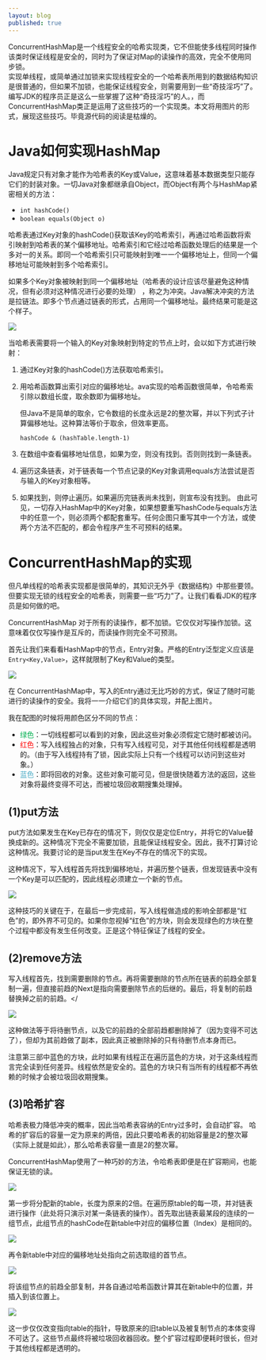 ```yaml
---
layout: blog
published: true
---
```

ConcurrentHashMap是一个线程安全的哈希实现类，它不但能使多线程同时操作该类时保证线程是安全的，同时为了保证对Map的读操作的高效，完全不使用同步锁。<br />
实现单线程，或简单通过加锁来实现线程安全的一个哈希表所用到的数据结构知识是很普通的，但如果不加锁，也能保证线程安全，则需要用到一些“奇技淫巧”了。<br />
编写JDK的程序员正是这么一些掌握了这种“奇技淫巧”的人。，而ConcurrentHashMap类正是运用了这些技巧的一个实现类。本文将用图片的形式，展现这些技巧。毕竟源代码的阅读是枯燥的。

# Java如何实现HashMap

Java规定只有对象才能作为哈希表的Key或Value，这意味着基本数据类型只能存它们的封装对象。一切Java对象都继承自Object，而Object有两个与HashMap紧密相关的方法：

- `int hashCode()`
- `boolean equals(Object o)`

哈希表通过Key对象的hashCode()获取该Key的哈希索引，再通过哈希函数将索引映射到哈希表的某个偏移地址。哈希索引和它经过哈希函数处理后的结果是一个多对一的关系。即同一个哈希索引只可能映射到唯一一个偏移地址上，但同一个偏移地址可能映射到多个哈希索引。

如果多个Key对象被映射到同一个偏移地址（哈希表的设计应该尽量避免这种情况，但有必须对这种情况进行必要的处理） ，称之为冲突。Java解决冲突的方法是拉链法。即多个节点通过链表的形式，占用同一个偏移地址。最终结果可能是这个样子。

![](/public/upload/images/concurrent-hash-source-code-analyze-001.jpg)

当哈希表需要将一个输入的Key对象映射到特定的节点上时，会以如下方式进行映射：

1. 通过Key对象的hashCode()方法获取哈希索引。
2. 用哈希函数算出索引对应的偏移地址。ava实现的哈希函数很简单，令哈希索引除以数组长度，取余数即为偏移地址。

   但Java不是简单的取余，它令数组的长度永远是2的整次幂，并以下列式子计算偏移地址。这种算法等价于取余，但效率更高。
   
   `hashCode & (hashTable.length-1)`

3. 在数组中查看偏移地址信息，如果为空，则没有找到。否则则找到一条链表。
4. 遍历这条链表，对于链表每一个节点记录的Key对象调用equals方法尝试是否与输入的Key对象相等。
5. 如果找到，则停止遍历。如果遍历完链表尚未找到，则宣布没有找到。
由此可见，一切存入HashMap中的Key对象，如果想要重写hashCode与equals方法中的任意一个，则必须两个都配套重写。任何企图只重写其中一个方法，或使两个方法不匹配的，都会令程序产生不可预料的结果。

# ConcurrentHashMap的实现

但凡单线程的哈希表实现都是很简单的，其知识无外乎《数据结构》中那些要领。但要实现无锁的线程安全的哈希表，则需要一些“巧力”了。让我们看看JDK的程序员是如何做的吧。

ConcurrentHashMap 对于所有的读操作，都不加锁。它仅仅对写操作加锁。这意味着仅仅写操作是互斥的，而读操作则完全不可预测。

首先让我们来看看HashMap中的节点，Entry对象。严格的Entry泛型定义应该是`Entry<Key,Value>`，这样就限制了Key和Value的类型。

![](/public/upload/images/concurrent-hash-source-code-analyze-002.jpg)

在 ConcurrentHashMap中，写入的Entry通过无比巧妙的方式，保证了随时可能进行的读操作的安全。我将一一介绍它们的具体实现，并配上图片。

我在配图的时候将用颜色区分不同的节点：

- <span style="color:#00B050;">绿色</span>：一切线程都可以看到的对象，因此这些对象必须假定它随时都被访问。
- <span style="color:#FF0000;">红色</span>：写入线程独占的对象，只有写入线程可见，对于其他任何线程都是透明的。（由于写入线程持有了锁，因此实际上只有一个线程可以访问到这些对象。）
- <span style="color:#4BACC6;">蓝色</span>：即将回收的对象。这些对象可能可见，但是很快随着方法的返回，这些对象将最终变得不可达，而被垃圾回收期搜集处理掉。

## (1)put方法

put方法如果发生在Key已存在的情况下，则仅仅是定位Entry，并将它的Value替换成新的。这种情况下完全不需要加锁，且能保证线程安全。因此，我不打算讨论这种情况。我要讨论的是当put发生在Key不存在的情况下的实现。

这种情况下，写入线程首先将找到偏移地址，并遍历整个链表，但发现链表中没有一个Key是可以匹配的，因此线程必须建立一个新的节点。

![](/public/upload/images/concurrent-hash-source-code-analyze-003.jpg)

这种技巧的关键在于，在最后一步完成前，写入线程做造成的影响全部都是“红色”的，即外界不可见的。如果你忽视掉“红色”的方块，则会发现绿色的方块在整个过程中都没有发生任何改变。正是这个特征保证了线程的安全。

## (2)remove方法

写入线程首先，找到需要删除的节点。再将需要删除的节点所在链表的前趋全部复制一遍，但直接前趋的Next是指向需要删除节点的后继的。最后，将复制的前趋替换掉之前的前趋。</

![](/public/upload/images/concurrent-hash-source-code-analyze-004.jpg)

这种做法等于将待删节点，以及它的前趋的全部前趋都删除掉了（因为变得不可达了），但却为其前趋做了副本，因此真正被删除掉的只有待删节点本身而已。

注意第三部中蓝色的方块，此时如果有线程正在遍历蓝色的方块，对于这条线程而言完全读到任何差异。线程依然是安全的。蓝色的方块只有当所有的线程都不再依赖的时候才会被垃圾回收期搜集。

## (3)哈希扩容

哈希表极力降低冲突的概率，因此当哈希表容纳的Entry过多时，会自动扩容。 哈希的扩容后的容量一定为原来的两倍，因此只要哈希表的初始容量是2的整次幂（实际上就是如此），那么哈希表容量一直是2的整次幂。

ConcurrentHashMap使用了一种巧妙的方法，令哈希表即便是在扩容期间，也能保证无锁的读。

![](/public/upload/images/concurrent-hash-source-code-analyze-005.jpg)

第一步将分配新的table，长度为原来的2倍。在遍历原table的每一项，并对链表进行操作（此处将只演示对某一条链表的操作）。首先取出链表最某段的连续的一组节点，此组节点的hashCode在新table中对应的偏移位置（Index）是相同的。

![](/public/upload/images/concurrent-hash-source-code-analyze-006.jpg)

再令新table中对应的偏移地址处指向之前选取组的首节点。

![](/public/upload/images/concurrent-hash-source-code-analyze-007.jpg)

将该组节点的前趋全部复制，并各自通过哈希函数计算其在新table中的位置，并插入到该位置上。

![](/public/upload/images/concurrent-hash-source-code-analyze-008.jpg)

这一步仅仅改变指向table的指针，导致原来的旧table以及被复制节点的本体变得不可达了。这些节点最终将被垃圾回收器回收。整个扩容过程即便耗时很长，但对于其他线程都是透明的。
